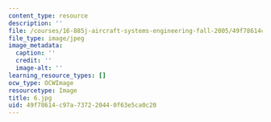 ```yaml
---
content_type: resource
description: ''
file: /courses/16-885j-aircraft-systems-engineering-fall-2005/49f78614c97a737220440f63e5ca0c20_6.jpg
file_type: image/jpeg
image_metadata:
  caption: ''
  credit: ''
  image-alt: ''
learning_resource_types: []
ocw_type: OCWImage
resourcetype: Image
title: 6.jpg
uid: 49f78614-c97a-7372-2044-0f63e5ca0c20
---
```

